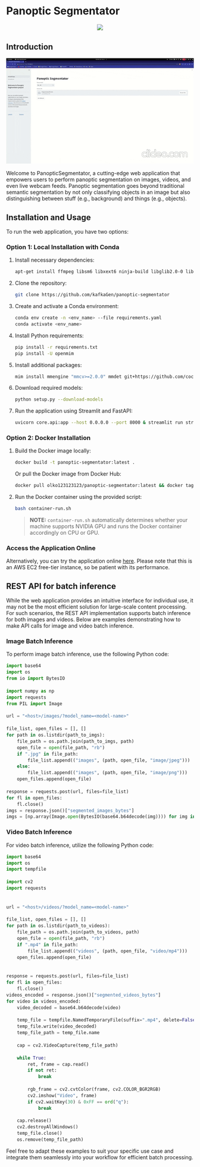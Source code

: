 # Panoptic Segmentator

<div id="header" align="center">
  <img src="https://media.giphy.com/media/M9gbBd9nbDrOTu1Mqx/giphy.gif" width="100"/>
</div>

## Introduction

<div id="header" align="center">
  <img src="demo.gif"/>
</div>

Welcome to PanopticSegmentator, a cutting-edge web application that empowers users to perform panoptic segmentation on images, videos, and even live webcam feeds. Panoptic segmentation goes beyond traditional semantic segmentation by not only classifying objects in an image but also distinguishing between stuff (e.g., background) and things (e.g., objects).

## Installation and Usage

To run the web application, you have two options:

### Option 1: Local Installation with Conda

1. Install necessary dependencies:
    ```bash
    apt-get install ffmpeg libsm6 libxext6 ninja-build libglib2.0-0 libsm6 libxrender-dev libxext6 libgl1-mesa-glx
    ```

2. Clone the repository:
    ```bash
    git clone https://github.com/kafkaGen/panoptic-segmentator
    ```

3. Create and activate a Conda environment:
    ```bash
    conda env create -n <env_name> --file requirements.yaml
    conda activate <env_name>
    ```

4. Install Python requirements:
    ```bash
    pip install -r requirements.txt
    pip install -U openmim
    ```

5. Install additional packages:
    ```bash
    mim install mmengine "mmcv>=2.0.0" mmdet git+https://github.com/cocodataset/panopticapi.git
    ```

6. Download required models:
    ```bash
    python setup.py --download-models
    ```

7. Run the application using Streamlit and FastAPI:
    ```bash
    uvicorn core.api:app --host 0.0.0.0 --port 8000 & streamlit run streamlit_app.py --server.port 8501
    ```

### Option 2: Docker Installation

1. Build the Docker image locally:
    ```bash
    docker build -t panoptic-segmentator:latest .
    ```

    Or pull the Docker image from Docker Hub:
    ```bash
    docker pull olko123123123/panoptic-segmentator:latest && docker tag olko123123123/panoptic-segmentator:latest panoptic-segmentator:latest
    ```

2. Run the Docker container using the provided script:
    ```bash
    bash container-run.sh
    ```

    > **NOTE:** `container-run.sh` automatically determines whether your machine supports NVIDIA GPU and runs the Docker container accordingly on CPU or GPU.

### Access the Application Online

Alternatively, you can try the application online [here](http://3.86.28.53:8501). Please note that this is an AWS EC2 free-tier instance, so be patient with its performance.

## REST API for batch inference
While the web application provides an intuitive interface for individual use, it may not be the most efficient solution for large-scale content processing. For such scenarios, the REST API implementation supports batch inference for both images and videos. Below are examples demonstrating how to make API calls for image and video batch inference.

### Image Batch Inference
To perform image batch inference, use the following Python code:

```python
import base64
import os
from io import BytesIO

import numpy as np
import requests
from PIL import Image

url = "<host>/images/?model_name=<model-name>"

file_list, open_files = [], []
for path in os.listdir(path_to_imgs):
    file_path = os.path.join(path_to_imgs, path)
    open_file = open(file_path, "rb")
    if ".jpg" in file_path:
        file_list.append(("images", (path, open_file, "image/jpeg")))
    else:
        file_list.append(("images", (path, open_file, "image/png")))
    open_files.append(open_file)

response = requests.post(url, files=file_list)
for fl in open_files:
    fl.close()
imgs = response.json()["segmented_images_bytes"]
imgs = [np.array(Image.open(BytesIO(base64.b64decode(img)))) for img in imgs]
```
### Video Batch Inference
For video batch inference, utilize the following Python code:
```python
import base64
import os
import tempfile

import cv2
import requests


url = "<host>/videos/?model_name=<model-name>"

file_list, open_files = [], []
for path in os.listdir(path_to_videos):
    file_path = os.path.join(path_to_videos, path)
    open_file = open(file_path, "rb")
    if ".mp4" in file_path:
        file_list.append(("videos", (path, open_file, "video/mp4")))
    open_files.append(open_file)


response = requests.post(url, files=file_list)
for fl in open_files:
    fl.close()
videos_encoded = response.json()["segmented_videos_bytes"]
for video in videos_encoded:
    video_decoded = base64.b64decode(video)

    temp_file = tempfile.NamedTemporaryFile(suffix=".mp4", delete=False)
    temp_file.write(video_decoded)
    temp_file_path = temp_file.name

    cap = cv2.VideoCapture(temp_file_path)

    while True:
        ret, frame = cap.read()
        if not ret:
            break

        rgb_frame = cv2.cvtColor(frame, cv2.COLOR_BGR2RGB)
        cv2.imshow("Video", frame)
        if cv2.waitKey(30) & 0xFF == ord("q"):
            break

    cap.release()
    cv2.destroyAllWindows()
    temp_file.close()
    os.remove(temp_file_path)
```
Feel free to adapt these examples to suit your specific use case and integrate them seamlessly into your workflow for efficient batch processing.